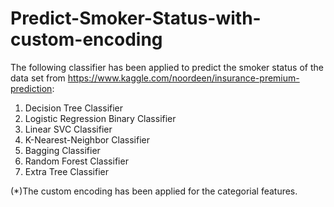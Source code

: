 # Predict-Smoker-Status-with-custom-encoding

The following classifier has been applied to predict the smoker status of the data set from https://www.kaggle.com/noordeen/insurance-premium-prediction:

1. Decision Tree Classifier
2. Logistic Regression Binary Classifier
3. Linear SVC Classifier
4. K-Nearest-Neighbor Classifier
5. Bagging Classifier
6. Random Forest Classifier
7. Extra Tree Classifier

(*)The custom encoding has been applied for the categorial features.
